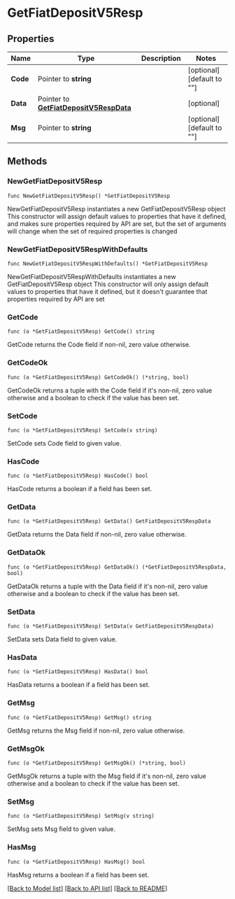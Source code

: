 # GetFiatDepositV5Resp

## Properties

Name | Type | Description | Notes
------------ | ------------- | ------------- | -------------
**Code** | Pointer to **string** |  | [optional] [default to ""]
**Data** | Pointer to [**GetFiatDepositV5RespData**](GetFiatDepositV5RespData.md) |  | [optional] 
**Msg** | Pointer to **string** |  | [optional] [default to ""]

## Methods

### NewGetFiatDepositV5Resp

`func NewGetFiatDepositV5Resp() *GetFiatDepositV5Resp`

NewGetFiatDepositV5Resp instantiates a new GetFiatDepositV5Resp object
This constructor will assign default values to properties that have it defined,
and makes sure properties required by API are set, but the set of arguments
will change when the set of required properties is changed

### NewGetFiatDepositV5RespWithDefaults

`func NewGetFiatDepositV5RespWithDefaults() *GetFiatDepositV5Resp`

NewGetFiatDepositV5RespWithDefaults instantiates a new GetFiatDepositV5Resp object
This constructor will only assign default values to properties that have it defined,
but it doesn't guarantee that properties required by API are set

### GetCode

`func (o *GetFiatDepositV5Resp) GetCode() string`

GetCode returns the Code field if non-nil, zero value otherwise.

### GetCodeOk

`func (o *GetFiatDepositV5Resp) GetCodeOk() (*string, bool)`

GetCodeOk returns a tuple with the Code field if it's non-nil, zero value otherwise
and a boolean to check if the value has been set.

### SetCode

`func (o *GetFiatDepositV5Resp) SetCode(v string)`

SetCode sets Code field to given value.

### HasCode

`func (o *GetFiatDepositV5Resp) HasCode() bool`

HasCode returns a boolean if a field has been set.

### GetData

`func (o *GetFiatDepositV5Resp) GetData() GetFiatDepositV5RespData`

GetData returns the Data field if non-nil, zero value otherwise.

### GetDataOk

`func (o *GetFiatDepositV5Resp) GetDataOk() (*GetFiatDepositV5RespData, bool)`

GetDataOk returns a tuple with the Data field if it's non-nil, zero value otherwise
and a boolean to check if the value has been set.

### SetData

`func (o *GetFiatDepositV5Resp) SetData(v GetFiatDepositV5RespData)`

SetData sets Data field to given value.

### HasData

`func (o *GetFiatDepositV5Resp) HasData() bool`

HasData returns a boolean if a field has been set.

### GetMsg

`func (o *GetFiatDepositV5Resp) GetMsg() string`

GetMsg returns the Msg field if non-nil, zero value otherwise.

### GetMsgOk

`func (o *GetFiatDepositV5Resp) GetMsgOk() (*string, bool)`

GetMsgOk returns a tuple with the Msg field if it's non-nil, zero value otherwise
and a boolean to check if the value has been set.

### SetMsg

`func (o *GetFiatDepositV5Resp) SetMsg(v string)`

SetMsg sets Msg field to given value.

### HasMsg

`func (o *GetFiatDepositV5Resp) HasMsg() bool`

HasMsg returns a boolean if a field has been set.


[[Back to Model list]](../README.md#documentation-for-models) [[Back to API list]](../README.md#documentation-for-api-endpoints) [[Back to README]](../README.md)


